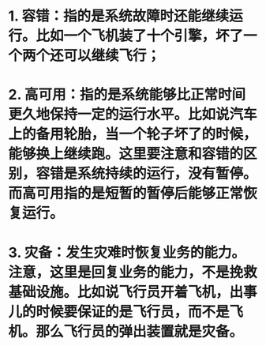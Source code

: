 # 1. 容错：指的是系统故障时还能继续运行。比如一个飞机装了十个引擎，坏了一个两个还可以继续飞行；

# 2. 高可用：指的是系统能够比正常时间更久地保持一定的运行水平。比如说汽车上的备用轮胎，当一个轮子坏了的时候，能够换上继续跑。这里要注意和容错的区别，容错是系统持续的运行，没有暂停。而高可用指的是短暂的暂停后能够正常恢复运行。

# 3. 灾备：发生灾难时恢复业务的能力。注意，这里是回复业务的能力，不是挽救基础设施。比如说飞行员开着飞机，出事儿的时候要保证的是飞行员，而不是飞机。那么飞行员的弹出装置就是灾备。